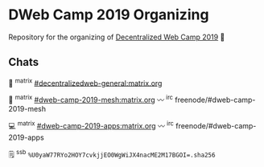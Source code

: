 DWeb Camp 2019 Organizing
=========================

Repository for the organizing of [Decentralized Web Camp 2019](https://www.decentralizedweb.net) :construction:

## Chats

:speech_balloon: <sup>matrix</sup> [#decentralizedweb-general:matrix.org](https://riot.im/app/#/room/#decentralizedweb-general:matrix.org)

:satellite: <sup>matrix</sup> [#dweb-camp-2019-mesh:matrix.org](https://riot.im/app/#/room/#dweb-camp-2019-mesh:matrix.org) :wavy_dash: <sup>irc</sup> freenode/#dweb-camp-2019-mesh

:computer: <sup>matrix</sup> [#dweb-camp-2019-apps:matrix.org](https://riot.im/app/#/room/#dweb-camp-2019-apps:matrix.org) :wavy_dash: <sup>irc</sup> freenode/#dweb-camp-2019-apps

:spiral_notepad: <sup>ssb</sup> `%U0yaW77RYo2HOY7cvkjjEO0WgWiJX4nacME2M17BGOI=.sha256`
